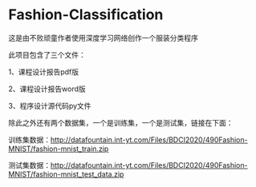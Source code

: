 # Fashion-Classification

这是由不败顽童作者使用深度学习网络创作一个服装分类程序

此项目包含了三个文件：

1、课程设计报告pdf版

2、课程设计报告word版

3、程序设计源代码py文件

除此之外还有两个数据集，一个是训练集，一个是测试集，链接在下面：

训练集数据：http://datafountain.int-yt.com/Files/BDCI2020/490Fashion-MNIST/fashion-mnist_train.zip

测试集数据：http://datafountain.int-yt.com/Files/BDCI2020/490Fashion-MNIST/fashion-mnist_test_data.zip

